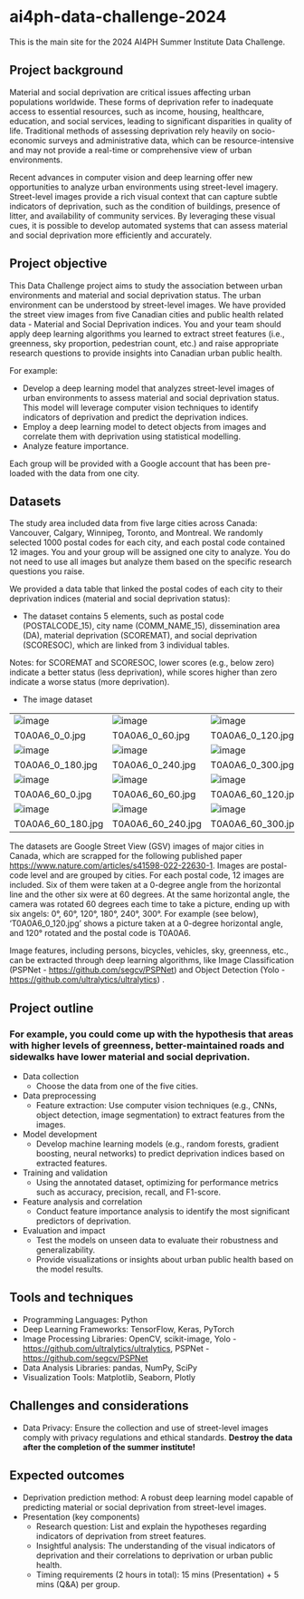 # ai4ph-data-challenge-2024
This is the main site for the 2024 AI4PH Summer Institute Data Challenge.

## Project background
Material and social deprivation are critical issues affecting urban populations worldwide. These forms of deprivation refer to inadequate access to essential resources, such as income, housing, healthcare, education, and social services, leading to significant disparities in quality of life. Traditional methods of assessing deprivation rely heavily on socio-economic surveys and administrative data, which can be resource-intensive and may not provide a real-time or comprehensive view of urban environments.

Recent advances in computer vision and deep learning offer new opportunities to analyze urban environments using street-level imagery. Street-level images provide a rich visual context that can capture subtle indicators of deprivation, such as the condition of buildings, presence of litter, and availability of community services. By leveraging these visual cues, it is possible to develop automated systems that can assess material and social deprivation more efficiently and accurately.

## Project objective
This Data Challenge project aims to study the association between urban environments and material and social deprivation status. The urban environment can be understood by street-level images. We have provided the street view images from five Canadian cities and public health related data - Material and Social Deprivation indices. You and your team should apply deep learning algorithms you learned to extract street features (i.e., greenness, sky proportion, pedestrian count, etc.) and raise appropriate research questions to provide insights into Canadian urban public health.

For example: 
- Develop a deep learning model that analyzes street-level images of urban environments to assess material and social deprivation status. This model will leverage computer vision techniques to identify indicators of deprivation and predict the deprivation indices.
- Employ a deep learning model to detect objects from images and correlate them with deprivation using statistical modelling.
- Analyze feature importance.

Each group will be provided with a Google account that has been pre-loaded with the data from one city.

## Datasets

The study area included data from five large cities across Canada: Vancouver, Calgary, Winnipeg, Toronto, and Montreal. We randomly selected 1000 postal codes for each city, and each postal code contained 12 images. You and your group will be assigned one city to analyze. You do not need to use all images but analyze them based on the specific research questions you raise. 

We provided a data table that linked the postal codes of each city to their deprivation indices (material and social deprivation status):
- The dataset contains 5 elements, such as postal code (POSTALCODE_15), city name (COMM_NAME_15), dissemination area (DA), material deprivation (SCOREMAT), and social deprivation (SCORESOC), which are linked from 3 individual tables. 
		
Notes: for SCOREMAT and SCORESOC, lower scores (e.g., below zero) indicate a better status (less deprivation), while scores higher than zero indicate a worse status (more deprivation).

- The image dataset

|  |  |  |
| --- | --- | --- |
| ![image](https://github.com/data-intelligence-for-health-lab/ai4ph-data-challenge-2024/assets/134657579/c3c5bdbc-78ff-4006-9db0-7bc4f25c6663) | ![image](https://github.com/data-intelligence-for-health-lab/ai4ph-data-challenge-2024/assets/134657579/1edc8048-51d5-4879-8e76-2142b50f53b9) |![image](https://github.com/data-intelligence-for-health-lab/ai4ph-data-challenge-2024/assets/134657579/d41f8e2a-83fe-424a-9cd1-42d130252eef) |
| T0A0A6_0_0.jpg | T0A0A6_0_60.jpg | T0A0A6_0_120.jpg |
| ![image](https://github.com/data-intelligence-for-health-lab/ai4ph-data-challenge-2024/assets/134657579/87c3425e-f2d0-4419-bf2f-8cf9e06f2a14) | ![image](https://github.com/data-intelligence-for-health-lab/ai4ph-data-challenge-2024/assets/134657579/234b0891-06bf-4aea-a50f-62e828e724f3) | ![image](https://github.com/data-intelligence-for-health-lab/ai4ph-data-challenge-2024/assets/134657579/662f54f4-7d95-44ef-9e06-381b51492fa8) |
| T0A0A6_0_180.jpg | T0A0A6_0_240.jpg | T0A0A6_0_300.jpg |
| ![image](https://github.com/data-intelligence-for-health-lab/ai4ph-data-challenge-2024/assets/134657579/57e23f7d-2b08-47bf-a786-2cdcfd045cc3) |![image](https://github.com/data-intelligence-for-health-lab/ai4ph-data-challenge-2024/assets/134657579/4a0c71e1-e8fd-4225-9e09-df33a51a2841) | ![image](https://github.com/data-intelligence-for-health-lab/ai4ph-data-challenge-2024/assets/134657579/5a79dda3-2273-4118-92e1-8e486b7a8ce3) |
| T0A0A6_60_0.jpg | T0A0A6_60_60.jpg | T0A0A6_60_120.jpg |
| ![image](https://github.com/data-intelligence-for-health-lab/ai4ph-data-challenge-2024/assets/134657579/40a79c75-704f-40b4-8069-d0cbb77a9173) | ![image](https://github.com/data-intelligence-for-health-lab/ai4ph-data-challenge-2024/assets/134657579/b90783cb-a346-4f04-b9ad-b379a7e38d58) | ![image](https://github.com/data-intelligence-for-health-lab/ai4ph-data-challenge-2024/assets/134657579/91efb5c4-b476-4fe0-ba1d-16537345662a) |
| T0A0A6_60_180.jpg | T0A0A6_60_240.jpg | T0A0A6_60_300.jpg |

The datasets are Google Street View (GSV) images of major cities in Canada, which are scrapped for the following published paper https://www.nature.com/articles/s41598-022-22630-1. Images are postal-code level and are grouped by cities. For each postal code, 12 images are included. Six of them were taken at a 0-degree angle from the horizontal line and the other six were at 60 degrees. At the same horizontal angle, the camera was rotated 60 degrees each time to take a picture, ending up with six angels: 0°, 60°, 120°, 180°, 240°, 300°. For example (see below), ‘T0A0A6_0_120.jpg’ shows a picture taken at a 0-degree horizontal angle, and 120° rotated and the postal code is T0A0A6.

Image features, including persons, bicycles, vehicles, sky, greenness, etc., can be extracted through deep learning algorithms, like Image Classification (PSPNet - https://github.com/segcv/PSPNet) and Object Detection (Yolo - https://github.com/ultralytics/ultralytics) .

## Project outline
### For example, you could come up with the hypothesis that areas with higher levels of greenness, better-maintained roads and sidewalks have lower material and social deprivation.

- Data collection
  - Choose the data from one of the five cities.
- Data preprocessing
  - Feature extraction: Use computer vision techniques (e.g., CNNs, object detection, image segmentation) to extract features from the images.
- Model development
  - Develop machine learning models (e.g., random forests, gradient boosting, neural networks) to predict deprivation indices based on extracted features.
- Training and validation
  - Using the annotated dataset, optimizing for performance metrics such as accuracy, precision, recall, and F1-score.
- Feature analysis and correlation
  - Conduct feature importance analysis to identify the most significant predictors of deprivation.
- Evaluation and impact
  - Test the models on unseen data to evaluate their robustness and generalizability.
  - Provide visualizations or insights about urban public health based on the model results.

## Tools and techniques
- Programming Languages: Python
- Deep Learning Frameworks: TensorFlow, Keras, PyTorch
- Image Processing Libraries: OpenCV, scikit-image, Yolo - https://github.com/ultralytics/ultralytics, PSPNet - https://github.com/segcv/PSPNet
- Data Analysis Libraries: pandas, NumPy, SciPy
- Visualization Tools: Matplotlib, Seaborn, Plotly

## Challenges and considerations
- Data Privacy: Ensure the collection and use of street-level images comply with privacy regulations and ethical standards. **Destroy the data after the completion of the summer institute!**

  
## Expected outcomes
- Deprivation prediction method: A robust deep learning model capable of predicting material or social deprivation from street-level images.
- Presentation (key components)
  - Research question: List and explain the hypotheses regarding indicators of deprivation from street features.
  - Insightful analysis: The understanding of the visual indicators of deprivation and their correlations to deprivation or urban public health.
  - Timing requirements (2 hours in total): 15 mins (Presentation) + 5 mins (Q&A) per group.

